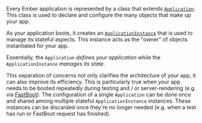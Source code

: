 Every Ember application is represented by a class that extends [`Application`](https://api.emberjs.com/ember/5.3.0/classes/Application).
This class is used to declare and configure the many objects that make up your app.

As your application boots,
it creates an [`ApplicationInstance`](https://api.emberjs.com/ember/5.3.0/classes/ApplicationInstance) that is used to manage its stateful aspects.
This instance acts as the "owner" of objects instantiated for your app.

Essentially, the `Application` *defines your application*
while the `ApplicationInstance` *manages its state*.

This separation of concerns not only clarifies the architecture of your app,
it can also improve its efficiency.
This is particularly true when your app needs to be booted repeatedly during testing
and / or server-rendering (e.g. via [FastBoot](https://github.com/tildeio/ember-cli-fastboot)).
The configuration of a single `Application` can be done once
and shared among multiple stateful `ApplicationInstance` instances.
These instances can be discarded once they're no longer needed
(e.g. when a test has run or FastBoot request has finished).
